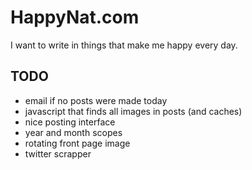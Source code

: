 # HappyNat.com

I want to write in things that make me happy every day.

## TODO

 * email if no posts were made today
 * javascript that finds all images in posts (and caches)
 * nice posting interface
 * year and month scopes
 * rotating front page image
 * twitter scrapper
